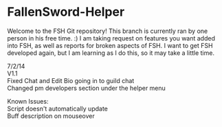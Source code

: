 FallenSword-Helper
==================
Welcome to the FSH Git repository! This branch is currently ran by one person in his free time. :) I am taking request on features you want added into FSH, as well as reports for broken aspects of FSH. I want to get FSH developed again, but I am learning as I do this, so it may take a little time. 

7/2/14<br>
V1.1<br>
Fixed Chat and Edit Bio going in to guild chat<br>
Changed pm developers section under the helper menu<br>

Known Issues:<br>
Script doesn't automatically update<br>
Buff description on mouseover<br>
